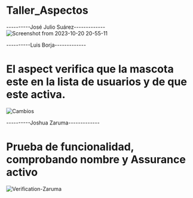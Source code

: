 # Taller_Aspectos

----------José Julio Suárez-------------
![Screenshot from 2023-10-20 20-55-11](https://github.com/jojusuar/Taller_Aspectos/assets/139071604/c3d98940-3342-4783-9556-c6d146b8e8f9)

----------Luis Borja-------------
# El aspect verifica que la mascota este en la lista de usuarios y de que este activa.
![Cambios](https://github.com/jojusuar/Taller_Aspectos/assets/139704941/e7694eb4-6792-4dda-a747-431e6de0baef)

----------Joshua Zaruma-------------
# Prueba de funcionalidad, comprobando nombre y Assurance activo
![Verification-Zaruma](https://github.com/jojusuar/Taller_Aspectos/assets/118693522/b95434b4-f7fc-4e9d-a615-5224dec1f009)
